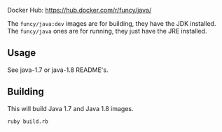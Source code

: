 Docker Hub: https://hub.docker.com/r/funcy/java/

The `funcy/java:dev` images are for building, they have the JDK installed.
The `funcy/java` ones are for running, they just have the JRE installed.

## Usage

See java-1.7 or java-1.8 README's.

## Building

This will build Java 1.7 and Java 1.8 images.

```sh
ruby build.rb
```
